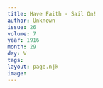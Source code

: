```yaml
---
title: Have Faith - Sail On!
author: Unknown
issue: 26
volume: 7
year: 1916
month: 29
day: V
tags:
layout: page.njk
image:
---
```





